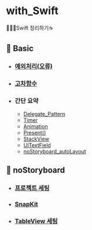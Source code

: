 # with_Swift
🧑🏻‍💻Swift 정리하기☕️

## 📌 Basic
- ### [예외처리(오류)](./Swift/Basic/Exception_Handling.md)
- ### [고차함수](./Swift/Basic/고차함수.md)

- ### 간단 요약
    - [Delegate_Pattern](./Swift/Basic/Simple_summary/delegate_pattern.md)
    - [Timer](./Swift/Basic/Simple_summary/timer.md)
    - [Animation](./Swift/Basic/Simple_summary/animation.md)
    - [Present()](./Swift/Basic/Simple_summary/present(inter_view_control).md)
    - [StackView](./Swift/Basic/Simple_summary/stack_view.md)
    - [UITextField](./Swift/Basic/Simple_summary/ui_textfield.md)
    - [noStoryboard_autoLayout](./Swift/Basic/Simple_summary/UI_with_code.md)

## 📌 noStoryboard
- ### [프로젝트 세팅](./Swift/noStoryboard/noStoryboard.md)
- ### [SnapKit](./Swift/noStoryboard/SnapKit.md)
- ### [TableView 세팅](./Swift/noStoryboard/TableView.md)

